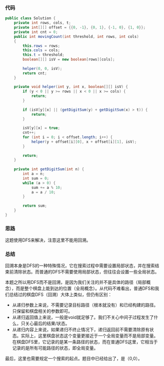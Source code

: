 ### 代码

``` java
public class Solution {
    private int rows, cols, t;
    private int[][] offset = {{0, -1}, {0, 1}, {-1, 0}, {1, 0}};
    private int cnt = 0;
    public int movingCount(int threshold, int rows, int cols)
    {
        this.rows = rows;
        this.cols = cols;
        this.t = threshold;
        boolean[][] isV = new boolean[rows][cols];
        
        helper(0, 0, isV);
        return cnt;
    }
    
    private void helper(int y, int x, boolean[][] isV) {
        if (y < 0 || y >= rows || x < 0 || x >= cols) {
            return;
        }
        
        if (isV[y][x] || (getDigitSum(y) + getDigitSum(x) > t)) {
            return;
        }
        
        isV[y][x] = true;
        cnt++;
        for (int i = 0; i < offset.length; i++) {
            helper(y + offset[i][0], x + offset[i][1], isV);
        }
        
        return;
    }
    
    private int getDigitSum(int n) {
        int a = n;
        int sum = 0;
        while (a > 0) {
            sum += a % 10;
            a = a / 10;
        }
        
        return sum;
    }
}
```



### 思路

这题使用DFS来解决，注意这里不能用回溯。



### 总结

回溯本身是DFS的一种特殊情况，它在搜索过程中需要设置局部状态，并在搜索结束前清除状态。而普通的DFS不需要使用局部状态，但往往会设置一些全局状态。

本题之所以用DFS而不是回溯，是因为我们关注的并不是具体的路径（局部概念），而是整个棋盘上能到达的位置（全局概念）。从代码不难看出，普通DFS和我们总结过的棋盘DFS（回溯）大体上类似，但仍有区别：

* 从递归参数上来说，不需要记录目标路径（根本就没有）和已经构建的路径。只保留和棋盘相关的参数即可。
* 从递归返回值上来说，一般是void就足够了。我们不关心中间子过程发生了什么，只关心最后的结果/状态。
* 从递归内容上来说，如果递归不终止情况下，递归返回前不需要清除原有状态。实际上，这里棋盘状态这个变量更接近于一个全局变量而不是局部变量。在棋盘DFS里，它记录的是某一条路径的状态，而在普通DFS这里，它相当于记录的是所有可能路径的状态，即全局变量。

最后，这里也需要规定一个搜索的起点。题目中已经给出了，是（0,0）。